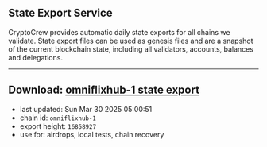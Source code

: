 ## State Export Service
CryptoCrew provides automatic daily state exports for all chains we validate. State export files can be used as genesis files and are a snapshot of the current blockchain state, including all validators, accounts, balances and delegations.

---
**Download: [omniflixhub-1 state export](https://dl-eu2.ccvalidators.com/SERVICE/omniflixhub/omniflixhub-1_export_16858927.json)**
---

- last updated: Sun Mar 30 2025 05:00:51
- chain id: `omniflixhub-1`
- export height: `16858927`
- use for: airdrops, local tests, chain recovery

